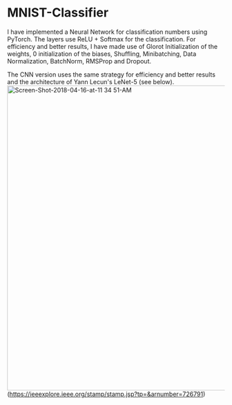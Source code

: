 # MNIST-Classifier

I have implemented a Neural Network for classification numbers using PyTorch. The layers use ReLU + Softmax for the classification. For efficiency and better results, I have made use of Glorot Initialization of the weights, 0 initialization of the biases, Shuffling, Minibatching, Data Normalization, BatchNorm, RMSProp and Dropout.

The CNN version uses the same strategy for efficiency and better results and the architecture of Yann Lecun's LeNet-5 (see below).
<img width="707" alt="Screen-Shot-2018-04-16-at-11 34 51-AM" src="https://github.com/JohnnyB31/MNIST-Classifier/assets/47691689/64368ec9-3ea7-4f71-9294-658fa13c82f9">
(https://ieeexplore.ieee.org/stamp/stamp.jsp?tp=&arnumber=726791)
